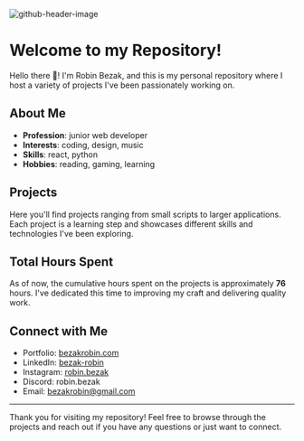 ![github-header-image](https://github.com/bezakrobin/bezakrobin/assets/76775905/3a4666b4-8f3a-48a0-bd55-9c36655233c4)

# Welcome to my Repository!
Hello there 👋! I'm Robin Bezak, and this is my personal repository where I host a variety of projects I've been passionately working on.

## About Me

- **Profession**: junior web developer
- **Interests**: coding, design, music
- **Skills**: react, python
- **Hobbies**: reading, gaming, learning

## Projects

Here you'll find projects ranging from small scripts to larger applications. Each project is a learning step and showcases different skills and technologies I've been exploring.

## Total Hours Spent

As of now, the cumulative hours spent on the projects is approximately **76** hours. I've dedicated this time to improving my craft and delivering quality work.

## Connect with Me

- Portfolio: [bezakrobin.com](https://bezak-robin-portfolio-website.onrender.com/)
- LinkedIn: [bezak-robin](https://www.linkedin.com/in/bezak-robin/)
- Instagram: [robin.bezak](https://www.instagram.com/robin.bezak/)
- Discord: robin.bezak
- Email: bezakrobin@gmail.com

---

Thank you for visiting my repository! Feel free to browse through the projects and reach out if you have any questions or just want to connect.

